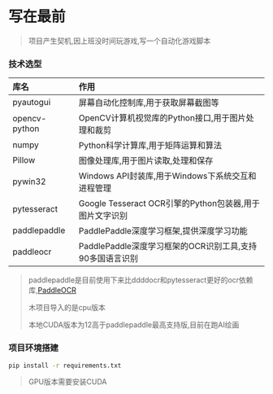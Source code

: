 # 写在最前

> 项目产生契机,因上班没时间玩游戏,写一个自动化游戏脚本

### 技术选型

| 库名          | 作用                                                     |
| :------------ | :------------------------------------------------------- |
| pyautogui     | 屏幕自动化控制库,用于获取屏幕截图等                      |
| opencv-python | OpenCV计算机视觉库的Python接口,用于图片处理和裁剪        |
| numpy         | Python科学计算库,用于矩阵运算和算法                      |
| Pillow        | 图像处理库,用于图片读取,处理和保存                       |
| pywin32       | Windows API封装库,用于Windows下系统交互和进程管理        |
| pytesseract   | Google Tesseract OCR引擎的Python包装器,用于图片文字识别  |
| paddlepaddle  | PaddlePaddle深度学习框架,提供深度学习功能                |
| paddleocr     | PaddlePaddle深度学习框架的OCR识别工具,支持90多国语言识别 |

> paddlepaddle是目前使用下来比ddddocr和pytesseract更好的ocr依赖库,[PaddleOCR](https://github.com/PaddlePaddle/PaddleOCR/blob/release/2.6/doc/doc_ch/quickstart.md#2)
>
> 木项目导入的是cpu版本
>
> 本地CUDA版本为12高于paddlepaddle最高支持版,目前在跑AI绘画

### 项目环境搭建

```sh
pip install -r requirements.txt
```

> GPU版本需要安装CUDA
